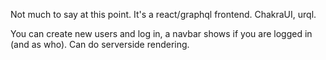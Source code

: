 Not much to say at this point. It's a react/graphql frontend. ChakraUI, urql.

You can create new users and log in, a navbar shows if you are logged in (and as who). Can do serverside rendering.
